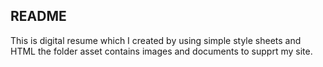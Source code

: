 ## README
This is digital resume which I created by using simple style sheets and HTML
the folder asset contains images and documents to supprt my site.